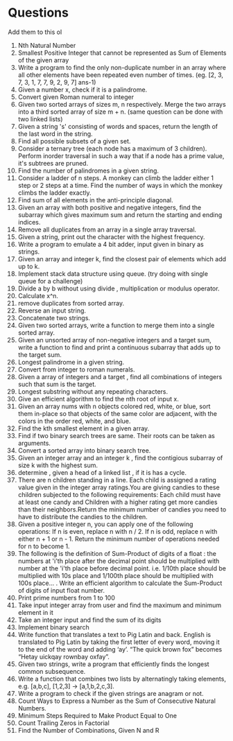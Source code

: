 # Questions

Add them to this ol

1. Nth Natural Number
2. Smallest Positive Integer that cannot be represented as Sum of Elements of the given array
3. Write a program to find the only non-duplicate number in an array where all other elements have been repeated even number of times. (eg. [2, 3, 7, 3, 1, 7, 7, 9, 2, 9, 7] ans-1)
4. Given a number x, check if it is a palindrome.
5. Convert given Roman numeral to integer
6. Given two sorted arrays of sizes m, n respectively. Merge the two arrays into a third sorted array of size m + n. (same question can be done with two linked lists)
7. Given a string 's' consisting of words and spaces, return the length of the last word in the string.
8. Find all possible subsets of a given set.
9. Consider a ternary tree (each node has a maximum of 3 children). Perform inorder traversal in such a way that if a node has a prime value, it's subtrees are pruned.
10. Find the number of palindromes in a given string.
11. Consider a ladder of n steps. A monkey can climb the ladder either 1 step or 2 steps at a time. Find the number of ways in which the monkey climbs the ladder exactly.
12. Find sum of all elements in the anti-principle diagonal.
13. Given an array with both positive and negative integers, find the subarray which gives maximum sum and return the starting and ending indices.
14. Remove all duplicates from an array in a single array traversal.
15. Given a string, print out the character with the highest frequency.
16. Write a program to emulate a 4 bit adder, input given in binary as strings.
17. Given an array and integer k, find the closest pair of elements which add up to k.
18. Implement stack data structure using queue. (try doing with single queue for a challenge)
19. Divide a by b without using divide , multiplication or modulus operator.
20. Calculate x^n.
21. remove duplicates from sorted array.
22. Reverse an input string.
23. Concatenate two strings.
24. Given two sorted arrays, write a function to merge them into a single sorted array.
25. Given an unsorted array of non-negative integers and a target sum, write a function to find and print a continuous subarray that adds up to the target sum.
26. Longest palindrome in a given string.
27. Convert from integer to roman numerals.
28. Given a array of integers and a target , find all combinations of integers such that sum is the target.
29. Longest substring without any repeating characters.
30. Give an efficient algorithm to find the nth root of input x.
31. Given an array nums with n objects colored red, white, or blue, sort them in-place so that objects of the same color are adjacent, with the colors in the order red, white, and blue.
32. Find the kth smallest element in a given array.
33. Find if two binary search trees are same. Their roots can be taken as arguments.
34. Convert a sorted array into binary search tree.
35. Given an integer array and an integer k , find the contigious subarray of size k with the highest sum.
36. determine , given a head of a linked list , if it is has a cycle.
37. There are n children standing in a line. Each child is assigned a rating value given in the integer array ratings.You are giving candies to these children subjected to the following requirements:
    Each child must have at least one candy and Children with a higher rating get more candies than their neighbors.Return the minimum number of candies you need to have to distribute the candies to the children.
38. Given a positive integer n, you can apply one of the following operations:
    If n is even, replace n with n / 2.
    If n is odd, replace n with either n + 1 or n - 1.
    Return the minimum number of operations needed for n to become 1.
39. The following is the definition of Sum-Product of digits of a float : the numbers at 'i'th place after the decimal point should be multiplied with
    number at the 'i'th place before decimal point. i.e. 1/10th place should be multiplied with 10s place and 1/100th place should be multiplied with 100s place... . Write an efficient algorithm to calculate the Sum-Product of digits of input float number.
40. Print prime numbers from 1 to 100
41. Take input integer array from user and find the maximum and minimum element in it
42. Take an integer input and find the sum of its digits
43. Implement binary search
44. Write function that translates a text to Pig Latin and back. English is translated to Pig Latin by taking the first letter of every word, moving it to the end of the word and adding ‘ay’. “The quick brown fox” becomes “Hetay uickqay rownbay oxfay”.
45. Given two strings, write a program that efficiently finds the longest common subsequence.
46. Write a function that combines two lists by alternatingly taking elements, e.g. [a,b,c], [1,2,3] → [a,1,b,2,c,3].
47. Write a program to check if the given strings are anagram or not.
48. Count Ways to Express a Number as the Sum of Consecutive Natural Numbers.
49. Minimum Steps Required to Make Product Equal to One
50. Count Trailing Zeros in Factorial
51. Find the Number of Combinations, Given N and R
